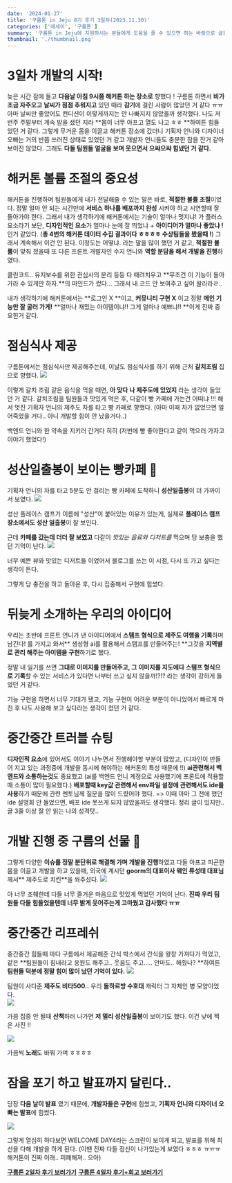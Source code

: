 ```yaml
---
date: '2024-01-27'
title: '구름톤 in Jeju 8기 후기 3일차(2023.11.30)'
categories: ['에세이', '구름톤']
summary: '구름톤 in Jeju에 지원하시는 분들에게 도움을 줄 수 있으면 하는 바람으로 글을 작성해 봅니다.'
thumbnail: './thumbnail.png'
---
```


# 3일차 개발의 시작!

늦은 시간 잠에 들고 **다음날 아침 9시쯤 해커톤 하는 장소로** 향했다 !
구름톤 하면서 **비가 조금 자주오고** **날씨가 점점 추워지고** 있던 때라 **감기**에 걸린 사람이 많았던 거 같다 ㅠㅠ 아마 날씨만 좋았어도 컨디션이 이렇게까지는 안 나빠지지 않았을까 생각했다.
나도 저번주 주말부터 계속 밤을 샜던 지라 **몸이 너무 아프고 열도 나고 ㅎㅎ **하여튼 힘들었던 거 같다.
그렇게 무거운 몸을 이끌고 해커톤 장소에 갔더니 기획자 언니와 디자이너오빠는 거의 반쯤 쓰러진 상태로 있었던 거 같고 개발자 언니들도 충분한 잠을 잔거 같아 보이진 않았다.
그래도 **다들 팀원들 얼굴을 보며 웃으면서 으쌰으쌰 힘냈던 거 같다.**

# 해커톤 볼륨 조절의 중요성

해커톤을 진행하며 팀원들에게 내가 전달해줄 수 있는 말은 바로, **적절한 볼륨 조절**이었다.
정말 얼마 안 되는 시간만에 **서비스 하나를 배포까지 완성** 시켜야 하고 시연할때 잘 돌아가야 한다. 그래서 내가 생각하기에 해커톤에서는 기술이 얼마나 멋지냐! 가 플러스 요소라기 보단, **디자인적인 요소**가 얼마나 눈에 잘 띄었냐 + **아이디어가 얼마나 좋았냐 !** 인거 같았다.
(**총 4번의 해커톤 데이터 수집 결과이다 ㅎㅎㅎㅎ 수상팀들을 봤을때 !**)
그래서 계속해서 이건 안 된다. 이정도는 어떻냐. 라는 말을 많이 했던 거 같고, **적절한 볼륨**이 맞춰 졌을때 또 다른 프론트 개발자인 수지 언니와 **역할 분담을 해서 개발을 진행**하였다.

클린코드.. 유지보수를 위한 관심사의 분리 등등 다 때려치우고 **무조건 이 기능이 돌아가라 수 있게만 하자.**의 마인드가 컸다... 그래서 내 코드 안 보여주고 싶어 왈라라ㄹ..

내가 생각하기에 해커톤에서는 **로그인 X **이고, **커뮤니티 구현 X** 이고 정말 **메인 기능만 잘 굴러 가게!** **얼마나 재밌는 아이템이냐!! 그게 얼마나 예쁘냐!! **이게 진짜 중요한거 같다.

# 점심식사 제공

구름톤에서는 점심식사만 제공해주는데, 이날도 점심식사를 하기 위해 근처 **갈치조림** 집으로 향했다.
![](https://velog.velcdn.com/images/hoeun0723/post/d1feb652-c627-4238-bf37-a6b32bbf204d/image.png)

이렇게 갈치 조림 같은 음식을 먹을 때면, **아 맞다 나 제주도에 있었지** 라는 생각이 들었던 거 같다. 갈치조림을 팀원들과 맛있게 먹은 후,
다같이 빵 카페에 가는건 어떠냐 !!! 해서
멋진 기획자 언니의 제주도 차를 타고 빵 카페로 향했다.
(아마 이때 차가 없었으면 얼어죽었을 거다.. 아니 개발할 힘이 안 났을거다..)

백엔드 언니와 한 약속을 지키러 간거다 히히 (저번에 빵 좋아한다고 같이 먹으러 가자고 이야기 했었다!)

# 성산일출봉이 보이는 빵카페 🍰

기획자 언니의 차를 타고 5분도 안 걸리는 빵 카페에 도착하니 **성산일출봉**이 더 가까이서 보였다.
![](https://velog.velcdn.com/images/hoeun0723/post/c2d3daed-8216-4166-bb67-11d1f0fd9a15/image.png)

성산 플레이스 캠프가 이름에 "성산"이 붙어있는 이유가 있는게, 실제로 **플레이스 캠프 장소에서도 성산 일출봉**이 잘 보인다.

근데 **카페를 갔는데 더더 잘 보였고** 다같이 _맛있는 음료와 디저트를_ 먹으며 당 보충을 했던 기억이 난다.
![](https://velog.velcdn.com/images/hoeun0723/post/a19c5873-3b04-4322-9504-510e9bfeed07/image.png)

너무 예쁜 뷰와 맛있는 디저트들 이었어서 블로그를 쓰는 이 시점, 다시 또 가고 싶다는 생각이 든다.

그렇게 당 충전을 하고 돌아온 후, 다시 집중해서 구현에 힘썼다.

# 뒤늦게 소개하는 우리의 아이디어

우리는 초반에 프론트 언니가 낸 아이디어에서 **스템프 형식으로 제주도 여행을 기록**하며 남긴다! 를 가지고 와서** 생성형 ai를 활용해서 스탬프를 만들어주는! **그것을 **지역별로 관리 해주는 아이템을 구현**하기로 했다.

정말 내 일기를 쓰면 **그대로 이미지를 만들어주고, 그 이미지를 지도에다 스탬프 형식으로 기록**할 수 있는 서비스가 있다면 나부터 쓰고 싶지 않을까!?!? 라는 생각이 강하게 들었던 거 같다.

기능 구현을 하면서 너무 기대가 됐고, 기능 구현이 어려운 부분이 아니었어서 빠르게 마친 후 나도 사용해 보고 싶다라는 생각이 컸던 거 같다.

# 중간중간 트러블 슈팅

**디자인적 요소**에 있어서도 이야기 나누면서 진행해야할 부분이 많았고, (디자인이 만들어 지고 있는 과정중에 개발을 동시에 해야하는 해커톤의 특성 때문에 !!)
**ai관련해서 백엔드와 소통하는것**도 중요했고 (ai를 백엔드 언니 계정으로 사용했기에 프론트에 적용할때 소통이 많이 필요했다.)
**배포할때 key값 관련해서 env파일 설정에 관련해서도 ide를 사용**하기 때문에 관련 멘토님께 질문을 많이 드렸어야 했다.
=> 이때 아마 그 전에 했던 ide 설명회 안 들었으면, 배포 ide 못쓰게 되지 않았을까도 생각했다.
정리 글이 있지만.. 글 3줄 이상 잘 안 읽는 나의 성격탓..

# 개발 진행 중 구름의 선물 🐔

그렇게 다양한 **이슈를 정말 분단위로 해결해 가며 개발을 진행**하였고 다들 아프고 피곤한 몸을 이끌고 개발을 하고 있을때, 외국에 계시던 **goorm의 대표이사 웨인 류성태 대표님**께서** 제주도로 치킨**을 쏴주셨다.
![](https://velog.velcdn.com/images/hoeun0723/post/31052e4a-5e30-4403-8ec3-2e7e2a493ec5/image.png)

아 너무 초췌한데 다들 너무 즐거운 마음으로 맛있게 먹었던 기억이 난다.
**진짜 우리 팀원들 다들 힘들었을텐데 너무 밝게 웃어주는게 고마웠고 감사했다 ㅠㅠ**

# 중간중간 리프레쉬

중간중간 힘들때 마다 구름에서 제공해준 간식 박스에서 간식을 왕창 가져다가 먹었고, 같은 **팀원들이 힘내라고 응원도 해주고.. 웃음도 주고..... 안마도.. 해줬나? **하여튼 **팀원들 덕분에 정말 힘이 많이 났던 기억이 있다.**
![](https://velog.velcdn.com/images/hoeun0723/post/028650e6-4039-45ef-bdcc-5c26d3c7320c/image.png)

팀원이 사다준 **제주도 비타500..** 우리 **돌하르방 수호대** 캐릭터 그 자체인 병 모양이었다.
<br/>
![](https://velog.velcdn.com/images/hoeun0723/post/86a75552-78b1-4693-8c41-edde608f1672/image.png)
<br/>

가끔 집중 안 될때 **산책**하러 나가면 **저 멀리 성산일출봉**이 보이기도 했다. 이건 낮에 찍은 사진 !!

![](https://velog.velcdn.com/images/hoeun0723/post/62043e5f-afc6-481b-8ced-c3ff8a0baf45/image.png)

가끔씩 **노래**도 바꿔 가며 ㅎㅎㅎㅎ

# 잠을 포기 하고 발표까지 달린다..

당장 **다음 날이 발표** 였기 때문에, **개발자들은 구현**에 힘썼고, **기획자 언니와 디자이너 오빠는 발표**에 힘썼다.

![](https://velog.velcdn.com/images/hoeun0723/post/f15149b7-447c-45dc-8917-98056cc45f40/image.png)

그렇게 열심히 하다보면 WELCOME DAY4라는 스크린이 보이게 되고, 발표를 위해 최선을 다해 개발을 하게 된다.
(이땐 진짜 다들 정신이 나가있는게 보였다 ㅎㅎㅎ ㅠㅠㅠ 해커톤이 진짜 이래.. 피폐해져.. 으아)

[**구름톤 2일차 후기 보러가기**](<https://hoeun0723.github.io/essay/구름톤/구름톤%20in%20Jeju%208기%20후기%202일차(2023.11.29)>)
[**구름톤 4일차 후기+회고 보러가기**](<https://hoeun0723.github.io/essay/구름톤/구름톤%20in%20Jeju%208기%20마지막%204일차%20+%20회고%20(2023.12.01~)/>)
